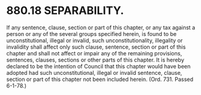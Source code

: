 880.18 SEPARABILITY.
====================

If any sentence, clause, section or part of this chapter, or any tax
against a person or any of the several groups specified herein, is found
to be unconstitutional, illegal or invalid, such unconstitutionality,
illegality or invalidity shall affect only such clause, sentence,
section or part of this chapter and shall not affect or impair any of
the remaining provisions, sentences, clauses, sections or other parts of
this chapter. It is hereby declared to be the intention of Council that
this chapter would have been adopted had such unconstitutional, illegal
or invalid sentence, clause, section or part of this chapter not been
included herein. (Ord. 731. Passed 6-1-78.)
